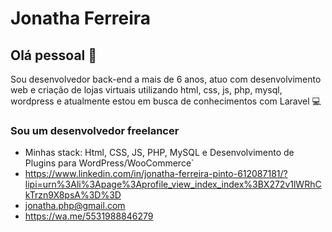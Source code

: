 # Jonatha Ferreira

## Olá pessoal 👋
Sou desenvolvedor back-end a mais de 6 anos, atuo com desenvolvimento web e criação de lojas virtuais utilizando html, css, js, php, mysql, wordpress e atualmente estou em busca de conhecimentos com Laravel :computer:

### Sou um desenvolvedor freelancer
- Minhas stack: Html, CSS, JS, PHP, MySQL e Desenvolvimento de Plugins para WordPress/WooCommerce`
- https://www.linkedin.com/in/jonatha-ferreira-pinto-612087181/?lipi=urn%3Ali%3Apage%3Aprofile_view_index_index%3BX272v1lWRhCkTrzn9X8psA%3D%3D
- jonatha.php@gmail.com
- https://wa.me/5531988846279
